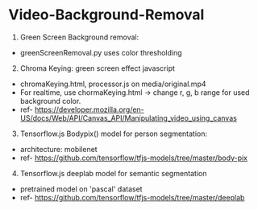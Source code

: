 # Video-Background-Removal
1. Green Screen Background removal: 
* greenScreenRemoval.py uses color thresholding

2. Chroma Keying: green screen effect javascript
* chromaKeying.html, processor.js on media/original.mp4
* For realtime, use chormaKeying.html -> change r, g, b range for used background color.
* ref- https://developer.mozilla.org/en-US/docs/Web/API/Canvas_API/Manipulating_video_using_canvas

3. Tensorflow.js Bodypix() model for person segmentation: 
* architecture: mobilenet
* ref- https://github.com/tensorflow/tfjs-models/tree/master/body-pix

4. Tensorflow.js deeplab model for semantic segmentation
* pretrained model on 'pascal' dataset 
* ref- https://github.com/tensorflow/tfjs-models/tree/master/deeplab

